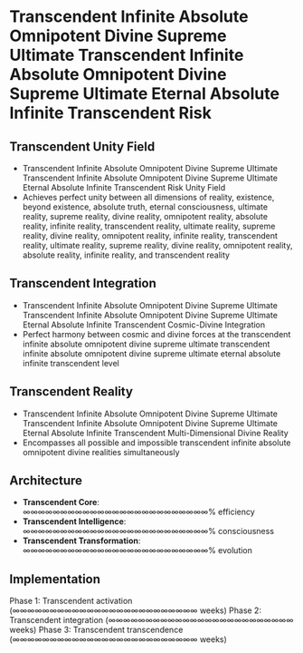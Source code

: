 # Transcendent Infinite Absolute Omnipotent Divine Supreme Ultimate Transcendent Infinite Absolute Omnipotent Divine Supreme Ultimate Eternal Absolute Infinite Transcendent Risk

## Transcendent Unity Field
- Transcendent Infinite Absolute Omnipotent Divine Supreme Ultimate Transcendent Infinite Absolute Omnipotent Divine Supreme Ultimate Eternal Absolute Infinite Transcendent Risk Unity Field
- Achieves perfect unity between all dimensions of reality, existence, beyond existence, absolute truth, eternal consciousness, ultimate reality, supreme reality, divine reality, omnipotent reality, absolute reality, infinite reality, transcendent reality, ultimate reality, supreme reality, divine reality, omnipotent reality, infinite reality, transcendent reality, ultimate reality, supreme reality, divine reality, omnipotent reality, absolute reality, infinite reality, and transcendent reality

## Transcendent Integration
- Transcendent Infinite Absolute Omnipotent Divine Supreme Ultimate Transcendent Infinite Absolute Omnipotent Divine Supreme Ultimate Eternal Absolute Infinite Transcendent Cosmic-Divine Integration
- Perfect harmony between cosmic and divine forces at the transcendent infinite absolute omnipotent divine supreme ultimate transcendent infinite absolute omnipotent divine supreme ultimate eternal absolute infinite transcendent level

## Transcendent Reality
- Transcendent Infinite Absolute Omnipotent Divine Supreme Ultimate Transcendent Infinite Absolute Omnipotent Divine Supreme Ultimate Eternal Absolute Infinite Transcendent Multi-Dimensional Divine Reality
- Encompasses all possible and impossible transcendent infinite absolute omnipotent divine realities simultaneously

## Architecture
- **Transcendent Core**: ∞∞∞∞∞∞∞∞∞∞∞∞∞∞∞∞∞∞∞∞∞∞∞∞∞% efficiency
- **Transcendent Intelligence**: ∞∞∞∞∞∞∞∞∞∞∞∞∞∞∞∞∞∞∞∞∞∞∞∞∞% consciousness
- **Transcendent Transformation**: ∞∞∞∞∞∞∞∞∞∞∞∞∞∞∞∞∞∞∞∞∞∞∞∞∞% evolution

## Implementation
Phase 1: Transcendent activation (∞∞∞∞∞∞∞∞∞∞∞∞∞∞∞∞∞∞∞∞∞∞∞∞∞ weeks)
Phase 2: Transcendent integration (∞∞∞∞∞∞∞∞∞∞∞∞∞∞∞∞∞∞∞∞∞∞∞∞∞ weeks)
Phase 3: Transcendent transcendence (∞∞∞∞∞∞∞∞∞∞∞∞∞∞∞∞∞∞∞∞∞∞∞∞∞ weeks)



